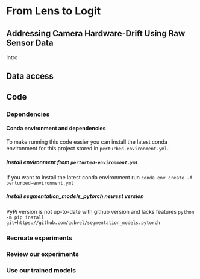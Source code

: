 # From Lens to Logit
## Addressing Camera Hardware-Drift Using Raw Sensor Data
Intro
## Data access
## Code
### Dependencies
#### Conda environment and dependencies
To make running this code easier you can install the latest conda environment for this project stored in `perturbed-environment.yml`.
##### Install environment from `perturbed-environment.yml`
If you want to install the latest conda environment run
`conda env create -f perturbed-environment.yml` 
##### Install segmentation_models_pytorch newest version
PyPi version is not up-to-date with github version and lacks features
`python -m pip install git+https://github.com/qubvel/segmentation_models.pytorch`
### Recreate experiments
### Review our experiments
### Use our trained models
